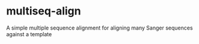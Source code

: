 # multiseq-align
A simple multiple sequence alignment for aligning many Sanger sequences against a template
